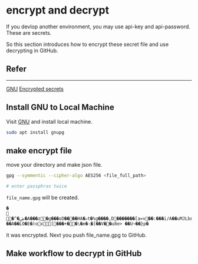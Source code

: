 # encrypt and decrypt

If you devlop another environment, you may use api-key and api-password.  
These are secrets.

So this section introduces how to encrypt these secret file and use decrypting in GitHub.

## Refer

---
[GNU](https://www.gnupg.org/)
[Encrypted secrets](https://docs.github.com/en/actions/security-guides/encrypted-secrets)

## Install GNU to Local Machine

Visit [GNU](https://www.gnupg.org/) and install local machine.

``` bash
sudo apt install gnupg
```

## make encrypt file

move your directory and make json file.

``` bash
gpg --symmentic --cipher-algo AES256 <file_full_path>

# enter passphras twice
```

`file_name.gpg` will be created.

```note
�
	�^�ڞ�A���z�g���oD����HA�ޕt�%g����,D�������[a=v��:���i/A��uMJLbqa�|��A��LO�E�)ox[���+�؅�\�e�-ֲ�]��V��u8e> ��U~��}p�
```

it was encrypted.
Next you push file_name.gpg to GitHub.

## Make workflow to decrypt in GitHub

``` yaml

```
